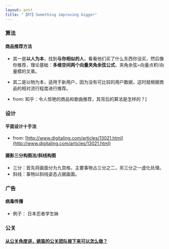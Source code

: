 ```yaml
---
layout: post
title: "【RT】Something improving bigger"
---
```


### 算法

#### 商品推荐方法

* 其一是**以人为本**，找到**与你相似的人**，看看他们买了什么东西你没买，然后像你推荐，理论基础：**多维空间两个向量夹角余弦公式**，夹角余弦=向量点积/向量模的叉乘。

* 其二是以物为本，适用于新用户，因为没有可比较的用户数据，这时就根据商品的相对流行程度进行推荐。

* from: 知乎：令人惊艳的商品和歌曲推荐，其背后的算法是怎样的？]


### 设计

#### 平面设计十手法
* from: [http://www.digitaling.com/articles/13021.html](http://www.digitaling.com/articles/13021.html)

#### 摄影三分构图法/斜线构图
* 三分：首先将画面分为九宫格，主要事物占三分之二，另三分之一虚化处理。
* 斜线：事物以斜线姿态占据画面。

### 广告

#### 病毒传播
* 例子： 日本忍者学生妹


### 公关

#### [从公关角度讲，姚笛的公关团队接下来可以怎么做？](http://daily.zhihu.com/story/3801120)
